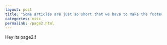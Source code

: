 ```yaml
---
layout: post
title: "Some articles are just so short that we have to make the footer stick"
categories: misc
permalink: /page2.html
---
```



Hey its page2!!
